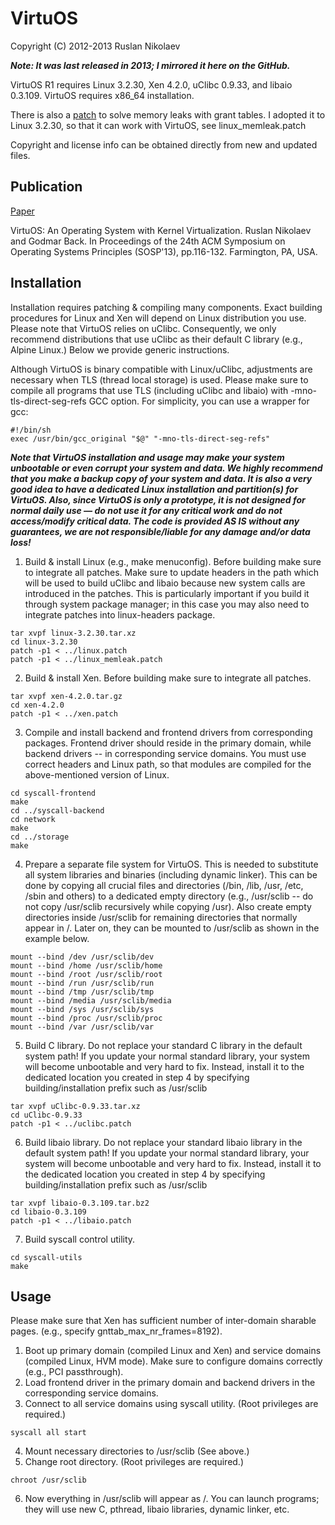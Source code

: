 # VirtuOS

Copyright (C) 2012-2013 Ruslan Nikolaev

**_Note: It was last released in 2013; I mirrored it here on the GitHub._**

VirtuOS R1 requires Linux 3.2.30, Xen 4.2.0, uClibc 0.9.33, and libaio 0.3.109. VirtuOS requires x86\_64 installation.

There is also a [patch](https://lists.xen.org/archives/html/xen-devel/2012-03/msg00678.html) to solve memory leaks with grant tables.
I adopted it to Linux 3.2.30, so that it can work with VirtuOS, see
linux\_memleak.patch

Copyright and license info can be obtained directly from new and updated files.

## Publication

[Paper](https://dl.acm.org/ft_gateway.cfm?id=2522719)

VirtuOS: An Operating System with Kernel Virtualization. Ruslan Nikolaev and Godmar Back. In Proceedings of the 24th ACM Symposium on Operating Systems Principles (SOSP'13), pp.116-132. Farmington, PA, USA.

## Installation

Installation requires patching & compiling many components. Exact building procedures for Linux and Xen will depend on Linux distribution you use. Please note that VirtuOS relies on uClibc. Consequently, we only recommend distributions that use uClibc as their default C library (e.g., Alpine Linux.) Below we provide generic instructions.

Although VirtuOS is binary compatible with Linux/uClibc, adjustments are necessary when TLS (thread local storage) is used. Please make sure to compile all programs that use TLS (including uClibc and libaio) with -mno-tls-direct-seg-refs GCC option. For simplicity, you can use a wrapper for gcc:

```
#!/bin/sh
exec /usr/bin/gcc_original "$@" "-mno-tls-direct-seg-refs"
```

**_Note that VirtuOS installation and usage may make your system unbootable or even corrupt your system and data. We highly recommend that you make a backup copy of your system and data. It is also a very good idea to have a dedicated Linux installation and partition(s) for VirtuOS. Also, since VirtuOS is only a prototype, it is not designed for normal daily use — do not use it for any critical work and do not access/modify critical data. The code is provided AS IS without any guarantees, we are not responsible/liable for any damage and/or data loss!_**

1. Build & install Linux (e.g., make menuconfig). Before building make sure to integrate all patches. Make sure to update headers in the path which will be used to build uClibc and libaio because new system calls are introduced in the patches. This is particularly important if you build it through system package manager; in this case you may also need to integrate patches into linux-headers package.

```
tar xvpf linux-3.2.30.tar.xz
cd linux-3.2.30
patch -p1 < ../linux.patch
patch -p1 < ../linux_memleak.patch
```

2. Build & install Xen. Before building make sure to integrate all patches.

```
tar xvpf xen-4.2.0.tar.gz
cd xen-4.2.0
patch -p1 < ../xen.patch
```

3. Compile and install backend and frontend drivers from corresponding packages. Frontend driver should reside in the primary domain, while backend drivers -- in corresponding service domains. You must use correct headers and Linux path, so that modules are compiled for the above-mentioned version of Linux.

```
cd syscall-frontend
make
cd ../syscall-backend
cd network
make
cd ../storage
make
```

4. Prepare a separate file system for VirtuOS. This is needed to substitute all system libraries and binaries (including dynamic linker). This can be done by copying all crucial files and directories (/bin, /lib, /usr, /etc, /sbin and others) to a dedicated empty directory (e.g., /usr/sclib -- do not copy /usr/sclib recursively while copying /usr). Also create empty directories inside /usr/sclib for remaining directories that normally appear in /. Later on, they can be mounted to /usr/sclib as shown in the example below.

```
mount --bind /dev /usr/sclib/dev
mount --bind /home /usr/sclib/home
mount --bind /root /usr/sclib/root
mount --bind /run /usr/sclib/run
mount --bind /tmp /usr/sclib/tmp
mount --bind /media /usr/sclib/media
mount --bind /sys /usr/sclib/sys
mount --bind /proc /usr/sclib/proc
mount --bind /var /usr/sclib/var
```

5. Build C library. Do not replace your standard C library in the default system path! If you update your normal standard library, your system will become unbootable and very hard to fix. Instead, install it to the dedicated location you created in step 4 by specifying building/installation prefix such as /usr/sclib

```
tar xvpf uClibc-0.9.33.tar.xz
cd uClibc-0.9.33
patch -p1 < ../uclibc.patch
```

6. Build libaio library. Do not replace your standard libaio library in the default system path! If you update your normal standard library, your system will become unbootable and very hard to fix. Instead, install it to the dedicated location you created in step 4 by specifying building/installation prefix such as /usr/sclib

```
tar xvpf libaio-0.3.109.tar.bz2
cd libaio-0.3.109
patch -p1 < ../libaio.patch
```

7. Build syscall control utility.

```
cd syscall-utils
make
```

## Usage

Please make sure that Xen has sufficient number of inter-domain sharable pages. (e.g., specify gnttab\_max\_nr\_frames=8192).

1. Boot up primary domain (compiled Linux and Xen) and service domains (compiled Linux, HVM mode). Make sure to configure domains correctly (e.g., PCI passthrough).
2. Load frontend driver in the primary domain and backend drivers in the corresponding service domains.
3. Connect to all service domains using syscall utility. (Root privileges are required.)

```
syscall all start
```

4. Mount necessary directories to /usr/sclib (See above.)
5. Change root directory. (Root privileges are required.)

```
chroot /usr/sclib
```

6. Now everything in /usr/sclib will appear as /. You can launch programs; they will use new C, pthread, libaio libraries, dynamic linker, etc.
